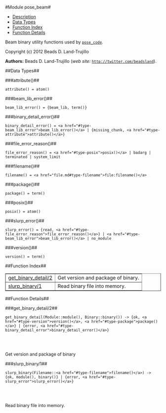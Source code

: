 

#Module pose_beam#
* [Description](#description)
* [Data Types](#types)
* [Function Index](#index)
* [Function Details](#functions)


Beam binary utility functions used by [`pose_code`](pose_code.md).

Copyright (c) 2012 Beads D. Land-Trujillo

__Authors:__ Beads D. Land-Trujillo (_web site:_ [`http://twitter.com/beadsland`](http://twitter.com/beadsland)).
<a name="types"></a>

##Data Types##




###<a name="type-attribute">attribute()</a>##



	attribute() = atom()



###<a name="type-beam_lib_error">beam_lib_error()</a>##



	beam_lib_error() = {beam_lib, term()}



###<a name="type-binary_detail_error">binary_detail_error()</a>##



	binary_detail_error() = <a href="#type-beam_lib_error">beam_lib_error()</a> | {missing_chunk, <a href="#type-attribute">attribute()</a>}



###<a name="type-file_error_reason">file_error_reason()</a>##



	file_error_reason() = <a href="#type-posix">posix()</a> | badarg | terminated | system_limit



###<a name="type-filename">filename()</a>##



	filename() = <a href="file.md#type-filename">file:filename()</a>



###<a name="type-package">package()</a>##



	package() = term()



###<a name="type-posix">posix()</a>##



	posix() = atom()



###<a name="type-slurp_error">slurp_error()</a>##



	slurp_error() = {read, <a href="#type-file_error_reason">file_error_reason()</a>} | <a href="#type-beam_lib_error">beam_lib_error()</a> | no_module



###<a name="type-version">version()</a>##



	version() = term()
<a name="index"></a>

##Function Index##


<table width="100%" border="1" cellspacing="0" cellpadding="2" summary="function index"><tr><td valign="top"><a href="#get_binary_detail-2">get_binary_detail/2</a></td><td>Get version and package of binary.</td></tr><tr><td valign="top"><a href="#slurp_binary-1">slurp_binary/1</a></td><td>Read binary file into memory.</td></tr></table>


<a name="functions"></a>

##Function Details##

<a name="get_binary_detail-2"></a>

###get_binary_detail/2##


	get_binary_detail(Module::module(), Binary::binary()) -> {ok, <a href="#type-version">version()</a>, <a href="#type-package">package()</a>} | {error, <a href="#type-binary_detail_error">binary_detail_error()</a>}
<br></br>


Get version and package of binary<a name="slurp_binary-1"></a>

###slurp_binary/1##


	slurp_binary(Filename::<a href="#type-filename">filename()</a>) -> {ok, module(), binary()} | {error, <a href="#type-slurp_error">slurp_error()</a>}
<br></br>


Read binary file into memory.